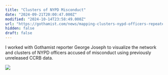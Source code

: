 ```yaml
---
title: "Clusters of NYPD Misconduct"
date: "2024-09-21T20:00:47.000Z"
modified: "2024-10-14T23:58:49.000Z"
url: "https://gothamist.com/news/mapping-clusters-nypd-officers-repeatedly-accused-misconduct"
hidden: false
draft: false
---
```

I worked with Gothamist reporter George Joseph to visualize the network and clusters of NYPD officers accused of misconduct using previously unreleased CCRB data.

![](https://res.cloudinary.com/ejf/image/upload/fl_progressive:semi,c_scale,dpr_auto,w_1280/v1624505769/Screen_Shot_2021-06-21_at_8.58.50_PM.jpg)
